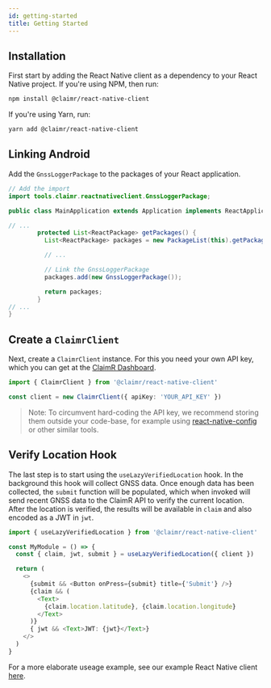 ```yaml
---
id: getting-started
title: Getting Started
---
```


## Installation
First start by adding the React Native client as a dependency to your React Native project. 
If you're using NPM, then run:
```bash
npm install @claimr/react-native-client
```

If you're using Yarn, run:
```bash
yarn add @claimr/react-native-client
```

## Linking Android

Add the `GnssLoggerPackage` to the packages of your React application.

```java
// Add the import
import tools.claimr.reactnativeclient.GnssLoggerPackage;

public class MainApplication extends Application implements ReactApplication {

// ...
        protected List<ReactPackage> getPackages() {
          List<ReactPackage> packages = new PackageList(this).getPackages();

          // ...

          // Link the GnssLoggerPackage
          packages.add(new GnssLoggerPackage());

          return packages;
        }
// ...
}
```

## Create a `ClaimrClient`

Next, create a `ClaimrClient` instance. For this you need your own API key, which you can get at the [ClaimR Dashboard][claimr-dashboard].

```typescript
import { ClaimrClient } from '@claimr/react-native-client'

const client = new ClaimrClient({ apiKey: 'YOUR_API_KEY' })
```
> Note: To circumvent hard-coding the API key, we recommend storing them outside your code-base, for example using [react-native-config][npm-react-native-config] or other similar tools.

## Verify Location Hook

The last step is to start using the `useLazyVerifiedLocation` hook.
In the background this hook will collect GNSS data.
Once enough data has been collected, the `submit` function will be populated, which when invoked will send recent GNSS data to the ClaimR API to verify the current location.
After the location is verified, the results will be available in `claim` and also encoded as a JWT in `jwt`.

```typescript
import { useLazyVerifiedLocation } from '@claimr/react-native-client'

const MyModule = () => {
  const { claim, jwt, submit } = useLazyVerifiedLocation({ client })

  return (
    <>
      {submit && <Button onPress={submit} title={'Submit'} />}
      {claim && (
        <Text>
          {claim.location.latitude}, {claim.location.longitude}
        </Text>
      )}
      { jwt && <Text>JWT: {jwt}</Text>}
    </>
  )
}
```

For a more elaborate useage example, see our example React Native client [here](https://github.com/ClaimR/react-native-client/blob/master/example/src/App.tsx).

[claimr-dashboard]: https://dashboard.claimr.tools
[npm-react-native-config]: https://www.npmjs.com/package/react-native-config
